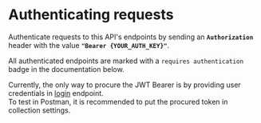 # Authenticating requests

Authenticate requests to this API's endpoints by sending an **`Authorization`** header with the value **`"Bearer {YOUR_AUTH_KEY}"`**.

All authenticated endpoints are marked with a `requires authentication` badge in the documentation below.

Currently, the only way to procure the JWT Bearer is by providing user credentials in <a href="#authentication-endpoints-POSTlogin">login</a> endpoint.
<br />
To test in Postman, it is recommended to put the procured token in collection settings.
